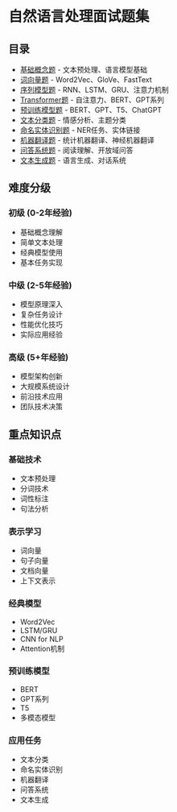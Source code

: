 # 自然语言处理面试题集

## 目录

- [基础概念题](./basic-concepts.md) - 文本预处理、语言模型基础
- [词向量题](./word-embeddings.md) - Word2Vec、GloVe、FastText
- [序列模型题](./sequence-models.md) - RNN、LSTM、GRU、注意力机制
- [Transformer题](./transformer.md) - 自注意力、BERT、GPT系列
- [预训练模型题](./pre-trained-models.md) - BERT、GPT、T5、ChatGPT
- [文本分类题](./text-classification.md) - 情感分析、主题分类
- [命名实体识别题](./ner.md) - NER任务、实体链接
- [机器翻译题](./machine-translation.md) - 统计机器翻译、神经机器翻译
- [问答系统题](./question-answering.md) - 阅读理解、开放域问答
- [文本生成题](./text-generation.md) - 语言生成、对话系统

## 难度分级

### 初级 (0-2年经验)
- 基础概念理解
- 简单文本处理
- 经典模型使用
- 基本任务实现

### 中级 (2-5年经验)
- 模型原理深入
- 复杂任务设计
- 性能优化技巧
- 实际应用经验

### 高级 (5+年经验)
- 模型架构创新
- 大规模系统设计
- 前沿技术应用
- 团队技术决策

## 重点知识点

### 基础技术
- 文本预处理
- 分词技术
- 词性标注
- 句法分析

### 表示学习
- 词向量
- 句子向量
- 文档向量
- 上下文表示

### 经典模型
- Word2Vec
- LSTM/GRU
- CNN for NLP
- Attention机制

### 预训练模型
- BERT
- GPT系列
- T5
- 多模态模型

### 应用任务
- 文本分类
- 命名实体识别
- 机器翻译
- 问答系统
- 文本生成
